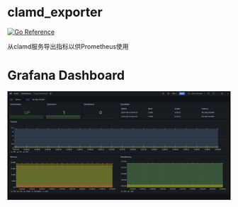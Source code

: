 # clamd_exporter

[![Go Reference](https://pkg.go.dev/badge/github.com/hq0101/clamd_exporter.svg)](https://pkg.go.dev/github.com/hq0101/clamd_exporter)

从clamd服务导出指标以供Prometheus使用


# Grafana Dashboard

![Dashboard](assets/dashboard.png)

